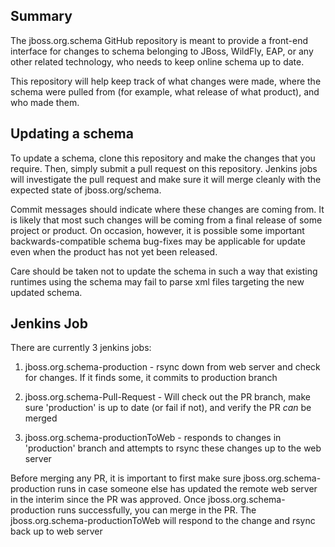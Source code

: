 ## Summary

The jboss.org.schema GitHub repository is meant to provide a front-end interface for changes to schema 
belonging to JBoss, WildFly, EAP, or any other related technology, who needs to keep online schema up to date. 

This repository will help keep track of what changes were made, where the schema were pulled from 
(for example, what release of what product), and who made them. 

## Updating a schema

To update a schema, clone this repository and make the changes that you require. Then, simply submit a 
pull request on this repository. Jenkins jobs will investigate the pull request and make sure it will
merge cleanly with the expected state of jboss.org/schema. 

Commit messages should indicate where these changes are coming from. It is likely that most such changes
will be coming from a final release of some project or product. On occasion, however, it is possible some 
important backwards-compatible schema bug-fixes may be applicable for update even when the product 
has not yet been released. 

Care should be taken not to update the schema in such a way that existing runtimes using the schema may fail
to parse xml files targeting the new updated schema. 

## Jenkins Job

There are currently 3 jenkins jobs:

1) jboss.org.schema-production  -  rsync down from web server and check for changes. If it finds some, it commits to production branch

2) jboss.org.schema-Pull-Request - Will check out the PR branch, make sure 'production' is up to date (or fail if not), and verify the PR *can* be merged

3) jboss.org.schema-productionToWeb - responds to changes in 'production' branch and attempts to rsync these changes up to the web server

Before merging any PR, it is important to first make sure jboss.org.schema-production runs in case someone else has updated the remote web server in the interim since the PR was approved.  Once jboss.org.schema-production runs successfully, you can merge in the PR.  The jboss.org.schema-productionToWeb will respond to the change and rsync back up to web server


